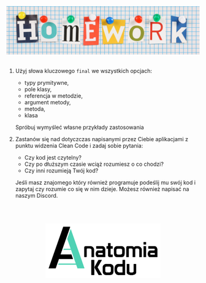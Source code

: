 <p align="center">
    <img src="../images/homework.png" width="800">
    <br/><br/>
</p>

1. Użyj słowa kluczowego `final` we wszystkich opcjach:
   - typy prymitywne, 
   - pole klasy, 
   - referencja w metodzie, 
   - argument metody, 
   - metoda,
   - klasa
   
   Spróbuj wymyśleć własne przykłady zastosowania


2. Zastanów się nad dotyczczas napisanymi przez Ciebie aplikacjami z punktu widzenia Clean Code i zadaj sobie pytania:
   - Czy kod jest czytelny?
   - Czy po dłuższym czasie wciąż rozumiesz o co chodzi?
   - Czy inni rozumieją Twój kod?
 
   Jeśli masz znajomego który również programuje podeślij mu swój kod i zapytaj czy rozumie co się w nim dzieje. Możesz również napisać na naszym Discord.

<p align="center">
    <br/><br/><br/>
    <img src="../images/logo-ak.png" width="300">
</p>